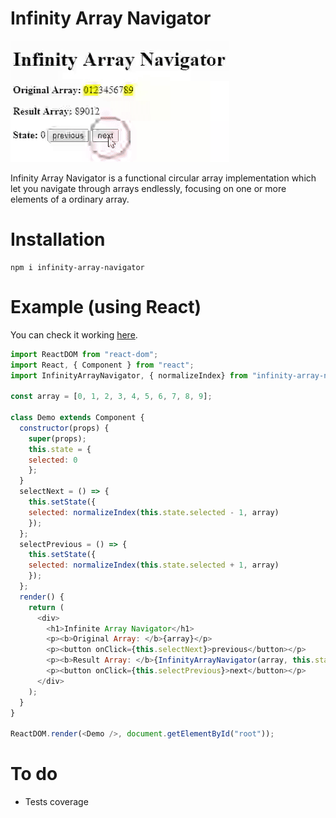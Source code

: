 # Infinity Array Navigator

![](./example.gif)

Infinity Array Navigator is a functional circular array implementation which let you navigate through arrays endlessly, focusing on one or more elements of a ordinary array.

# Installation
```
npm i infinity-array-navigator
```

# Example (using React)
You can check it working [here](https://codesandbox.io/s/kw24x9zzzv).

```javascript
import ReactDOM from "react-dom";
import React, { Component } from "react";
import InfinityArrayNavigator, { normalizeIndex} from "infinity-array-navigator";

const array = [0, 1, 2, 3, 4, 5, 6, 7, 8, 9];

class Demo extends Component {
  constructor(props) {
    super(props);
    this.state = {
    selected: 0
    };
  }
  selectNext = () => {
    this.setState({
    selected: normalizeIndex(this.state.selected - 1, array)
    });
  };
  selectPrevious = () => {
    this.setState({
    selected: normalizeIndex(this.state.selected + 1, array)
    });
  };
  render() {
    return (
      <div>
        <h1>Infinite Array Navigator</h1>
        <p><b>Original Array: </b>{array}</p>
        <p><button onClick={this.selectNext}>previous</button></p>
        <p><b>Result Array: </b>{InfinityArrayNavigator(array, this.state.selected, 2)}</p>
        <p><button onClick={this.selectPrevious}>next</button></p>
      </div>
    );
  }
}

ReactDOM.render(<Demo />, document.getElementById("root"));
```

# To do
- Tests coverage
